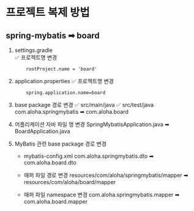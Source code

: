 # 프로젝트 복제 방법
## spring-mybatis ➡ board
1. settings.gradle  
    ✅ 프로젝트명 변경
    ```
        rootProject.name = 'board'
    ```
2. application.properties
   ✅ 프로젝트명 변경
    ```
        spring.application.name=board
    ```
3. base package 경로 변경
    ✅ src/main/java
    ✅ src/test/java
    com.aloha.springmybatis
    ➡ com.aloha.board







4. 어플리케이션 자바 파일 명 변경
    SpringMybatisApplication.java
    ➡ BoardApplication.java
 
5. MyBatis 관련 base package 경로 변경
    - mybatis-config.xml
       com.aloha.springmybatis.dto 
       ➡ com.aloha.board.dto

    - 매퍼 파일 경로 변경
        resources/com/aloha/springmybatis/mapper
        ➡ resources/com/aloha/board/mapper

    - 매퍼 파일 namespace 변경
        com.aloha.springmybatis.mapper
        ➡ com.aloha.board.mapper
    